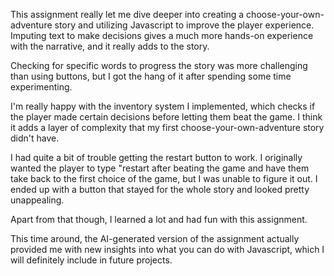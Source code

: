 This assignment really let me dive deeper into creating a choose-your-own-adventure story and utilizing Javascript to improve the player experience. Imputing text to make decisions gives a much more hands-on experience with the narrative, and it really adds to the story. 

Checking for specific words to progress the story was more challenging than using buttons, but I got the hang of it after spending some time experimenting. 

I'm really happy with the inventory system I implemented, which checks if the player made certain decisions before letting them beat the game. I think it adds a layer of complexity that my first choose-your-own-adventure story didn't have. 

I had quite a bit of trouble getting the restart button to work. I originally wanted the player to type "restart after beating the game and have them take back to the first choice of the game, but I was unable to figure it out. I ended up with a button that stayed for the whole story and looked pretty unappealing. 

Apart from that though, I learned a lot and had fun with this assignment.

This time around, the AI-generated version of the assignment actually provided me with new insights into what you can do with Javascript, which I will definitely include in future projects. 
